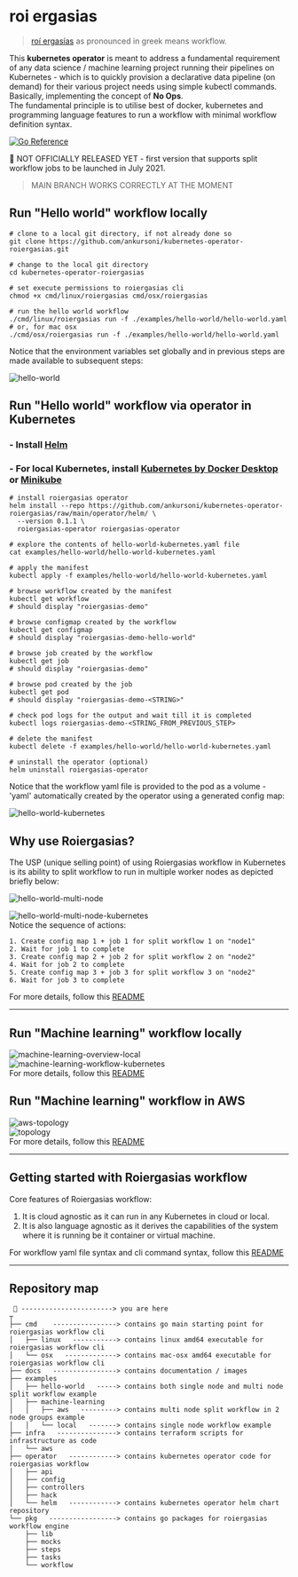 # roi ergasias
> [roí ergasías](https://translate.google.com/?sl=en&tl=el&text=workflow&op=translate) as pronounced in greek means workflow.

This **kubernetes operator** is meant to address a fundamental requirement of any data science / machine learning project 
running their pipelines on Kubernetes - which is to quickly provision a declarative data pipeline (on demand) for their 
various project needs using simple kubectl commands. Basically, implementing the concept of **No Ops**.  
The fundamental principle is to utilise best of docker, kubernetes and programming language features to run a workflow 
with minimal workflow definition syntax.

[![Go Reference](https://pkg.go.dev/badge/github.com/ankursoni/kubernetes-operator-roiergasias.svg)](https://pkg.go.dev/github.com/ankursoni/kubernetes-operator-roiergasias)

&#x1F534; NOT OFFICIALLY RELEASED YET - first version that supports split workflow jobs to be launched in July 2021.  
> MAIN BRANCH WORKS CORRECTLY AT THE MOMENT


## Run "Hello world" workflow locally
```shell
# clone to a local git directory, if not already done so
git clone https://github.com/ankursoni/kubernetes-operator-roiergasias.git

# change to the local git directory
cd kubernetes-operator-roiergasias

# set execute permissions to roiergasias cli
chmod +x cmd/linux/roiergasias cmd/osx/roiergasias

# run the hello world workflow
./cmd/linux/roiergasias run -f ./examples/hello-world/hello-world.yaml
# or, for mac osx
./cmd/osx/roiergasias run -f ./examples/hello-world/hello-world.yaml
```
Notice that the environment variables set globally and in previous steps are made available to subsequent steps:  

![hello-world](docs/images/hello-world.png)


## Run "Hello world" workflow via operator in Kubernetes
### - Install [Helm](https://helm.sh/docs/intro/install/)
### - For local Kubernetes, install [Kubernetes by Docker Desktop](https://docs.docker.com/desktop/kubernetes/) or [Minikube](https://minikube.sigs.k8s.io/docs/start/)

```shell
# install roiergasias operator
helm install --repo https://github.com/ankursoni/kubernetes-operator-roiergasias/raw/main/operator/helm/ \
  --version 0.1.1 \
  roiergasias-operator roiergasias-operator

# explore the contents of hello-world-kubernetes.yaml file
cat examples/hello-world/hello-world-kubernetes.yaml

# apply the manifest
kubectl apply -f examples/hello-world/hello-world-kubernetes.yaml

# browse workflow created by the manifest
kubectl get workflow
# should display "roiergasias-demo"

# browse configmap created by the workflow
kubectl get configmap
# should display "roiergasias-demo-hello-world"

# browse job created by the workflow
kubectl get job
# should display "roiergasias-demo"

# browse pod created by the job
kubectl get pod
# should display "roiergasias-demo-<STRING>"

# check pod logs for the output and wait till it is completed
kubectl logs roiergasias-demo-<STRING_FROM_PREVIOUS_STEP>

# delete the manifest
kubectl delete -f examples/hello-world/hello-world-kubernetes.yaml

# uninstall the operator (optional)
helm uninstall roiergasias-operator
```
Notice that the workflow yaml file is provided to the pod as a volume - 'yaml' automatically created by the operator using a generated config map:  

![hello-world-kubernetes](docs/images/hello-world-kubernetes.gif)


## Why use Roiergasias?
The USP (unique selling point) of using Roiergasias workflow in Kubernetes is its ability to split workflow to run in multiple worker nodes as depicted briefly below:  

![hello-world-multi-node](docs/images/hello-world-multi-node.png)

![hello-world-multi-node-kubernetes](docs/images/hello-world-multi-node-kubernetes.gif)  
Notice the sequence of actions:
```text
1. Create config map 1 + job 1 for split workflow 1 on "node1"
2. Wait for job 1 to complete
3. Create config map 2 + job 2 for split workflow 2 on "node2"
4. Wait for job 2 to complete
5. Create config map 3 + job 3 for split workflow 3 on "node2"
6. Wait for job 3 to complete  
```
For more details, follow this [README](examples/hello-world/README.md)

---

## Run "Machine learning" workflow locally
![machine-learning-overview-local](docs/images/machine-learning-overview-local.png)  
![machine-learning-workflow-kubernetes](docs/images/machine-learning-workflow-kubernetes.png)  
For more details, follow this [README](examples/machine-learning/local/README.md)


## Run "Machine learning" workflow in AWS
![aws-topology](docs/images/aws-infrastructure.png)  
![topology](docs/images/aws-topology.gif)  
For more details, follow this [README](examples/machine-learning/aws/README.md)

---

## Getting started with Roiergasias workflow
Core features of Roiergasias workflow:
1. It is cloud agnostic as it can run in any Kubernetes in cloud or local.  
2. It is also language agnostic as it derives the capabilities of the system where it is running be it container or virtual machine.  

For workflow yaml file syntax and cli command syntax, follow this [README](cmd/README.md)

---

## Repository map
```text
 📌 -----------------------> you are here
┬
├── cmd    ----------------> contains go main starting point for roiergasias workflow cli
│   ├── linux   -----------> contains linux amd64 executable for roiergasias workflow cli
│   └── osx   -------------> contains mac-osx amd64 executable for roiergasias workflow cli
├── docs   ----------------> contains documentation / images
├── examples  
│   ├── hello-world   -----> contains both single node and multi node split workflow example
│   ├── machine-learning
│   │   ├── aws   ---------> contains multi node split workflow in 2 node groups example
│   │   └── local   -------> contains single node workflow example
├── infra   ---------------> contains terraform scripts for infrastructure as code
│   └── aws
├── operator   ------------> contains kubernetes operator code for roiergasias workflow
│   ├── api
│   ├── config
│   ├── controllers
│   ├── hack
│   └── helm   ------------> contains kubernetes operator helm chart repository
└── pkg   -----------------> contains go packages for roiergasias workflow engine
    ├── lib
    ├── mocks
    ├── steps
    ├── tasks
    └── workflow
```